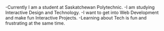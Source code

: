 -Currently I am a student at Saskatchewan Polytechnic. 
-I am studying Interactive Design and Technology.
-I want to get into Web Development and make fun Interactive Projects.
-Learning about Tech is fun and frustrating at the same time.
